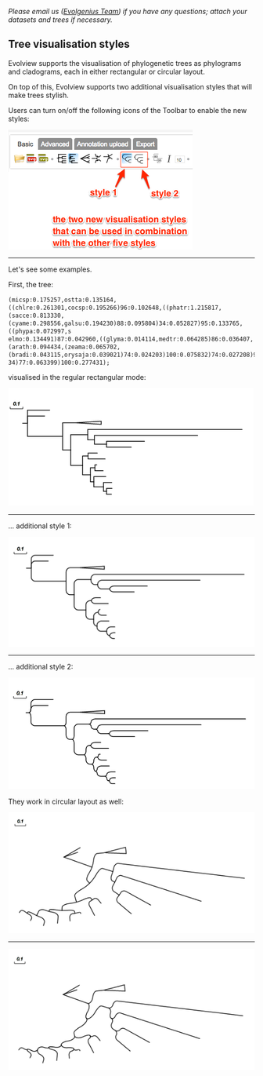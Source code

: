 *Please email us ([Evolgenius Team](mailto:evolgenius.team@gmail.com)) if you have any questions; attach your datasets and trees if necessary.*

## Tree visualisation styles
Evolview supports the visualisation of phylogenetic trees as phylograms and cladograms, each in either rectangular or circular layout.

On top of this, Evolview supports two additional visualisation styles that will make trees stylish.

Users can turn on/off the following icons of the Toolbar to enable the new styles:

![](images/TreeStyles_tree_vis_styles_01.png)

----
Let's see some examples.

First, the tree:

```
(micsp:0.175257,ostta:0.135164,((chlre:0.261301,cocsp:0.195266)96:0.102648,((phatr:1.215817,(sacce:0.813330,(cyame:0.298556,galsu:0.194230)88:0.095804)34:0.052827)95:0.133765,((phypa:0.072997,s
elmo:0.134491)87:0.042960,((glyma:0.014114,medtr:0.064285)86:0.036407,(arath:0.094434,(zeama:0.065702,(bradi:0.043115,orysaja:0.039021)74:0.024203)100:0.075832)74:0.027208)92:0.061075)99:0.0934
34)77:0.063399)100:0.277431);
```

visualised in the regular rectangular mode:

![](images/TreeStyles_tree_vis_styles_02.png)

----

... additional style 1:

![](images/TreeStyles_tree_vis_styles_03.png)

----

... additional style 2:

![](images/TreeStyles_tree_vis_styles_04.png)

They work in circular layout as well:

![](images/TreeStyles_tree_vis_styles_05.png)

----

![](images/TreeStyles_tree_vis_styles_06.png)
